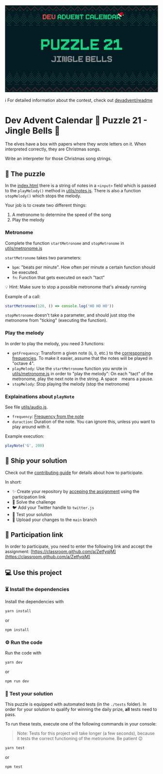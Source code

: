 ![](README.cover.jpg)

ℹ️ For detailed information about the contest, check out [devadvent/readme](https://github.com/devadvent/readme/)

# Dev Advent Calendar 🎅 Puzzle 21 - Jingle Bells 🔔

The elves have a box with papers where they wrote letters on it. When interpreted correctly, they are Christmas songs.

Write an interpreter for those Christmas song strings.

## 🧩 The puzzle

In the [index.html](index.html) there is a string of notes in a `<input>` field which is passed to the `playMelody()` method in [utils/notes.js](utils/notes.js). There is also a function `stopMelody()` which stops the melody.

Your job is to create two different things:

1. A metronome to determine the speed of the song
2. Play the melody

### Metronome

Complete the function `startMetronome` and `stopMetronome` in [utils/metronome.js](utils/metronome.js)

`startMetronome` takes two parameters:

-   `bpm`: "beats per minute". How often per minute a certain function should be executed.
-   `fn`: Function that gets executed on each "tact"

💡 Hint: Make sure to stop a possible metronome that's already running

Example of a call:

```javascript
startMetronome(120, () => console.log('HO HO HO'))
```

`stopMetronome` doesn't take a parameter, and should just stop the metronome from "ticking" (executing the function).

### Play the melody

In order to play the melody, you need 3 functions:

-   `getFrequency`: Transform a given note (`G`, `D`, etc.) to the [corresponsing frequencies](https://mixbutton.com/mixing-articles/music-note-to-frequency-chart/). To make it easier, assume that the notes will be played in "octave 4".
-   `playMelody`: Use the `startMetronome` function you wrote in [utils/metronome.js](utils/metronome.js) in order to "play the melody": On each "tact" of the metronome, play the next note in the string. A space ` ` means a pause.
-   `stopMelody`: Stop playing the melody (stop the metronome)

### Explainations about `playNote`

See file [utils/audio.js](utils/audio.js).

-   `frequency`: [Frequency from the note](https://mixbutton.com/mixing-articles/music-note-to-frequency-chart)
-   `duraction`: Duration of the note. You can ignore this, unless you want to play around with it.

Example execution:

```javascript
playNote('G', 200)
```

## 🚢 Ship your solution

Check out the [contributing guide](https://github.com/devadvent/readme/blob/main/CONTRIBUTING.md) for details about how to participate.

In short:

-   ✨ Create your repository by [acceping the assignment](https://classroom.github.com/a/ZetfyqjM) using the participation link
-   💪 Solve the challenge
-   🐦 Add your Twitter handle to `twitter.js`
-   🤖 Test your solution
-   🚀 Upload your changes to the `main` branch

## 🔗 Participation link

In order to participate, you need to enter the following link and accept the assignment:
[https://classroom.github.com/a/ZetfyqjM](https://classroom.github.com/a/ZetfyqjM)

## 💻 Use this project

### ⏳ Install the dependencies

Install the dependencies with

```bash
yarn install
```

or

```bash
npm install
```

### ⚙️ Run the code

Run the code with

```bash
yarn dev
```

or

```bash
npm run dev
```

### 🤖 Test your solution

This puzzle is equipped with automated tests (in the `./tests` folder). In order for your solution to qualify for winning the daily prize, **all** tests need to pass.

To run these tests, execute one of the following commands in your console:

> Note: Tests for this project will take longer (a few seconds), because it tests the correct functioning of the metronome. Be patient 😉

```bash
yarn test
```

or

```bash
npm test
```
